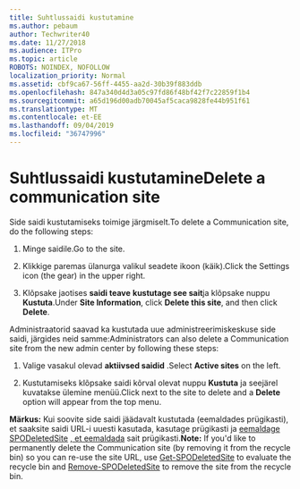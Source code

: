 ```yaml
---
title: Suhtlussaidi kustutamine
ms.author: pebaum
author: Techwriter40
ms.date: 11/27/2018
ms.audience: ITPro
ms.topic: article
ROBOTS: NOINDEX, NOFOLLOW
localization_priority: Normal
ms.assetid: cbf9ca67-56ff-4455-aa2d-30b39f883ddb
ms.openlocfilehash: 847a340d4d3a05c97fd86f48bf42f7c22859f1b4
ms.sourcegitcommit: a65d196d00adb70045af5caca9828fe44b951f61
ms.translationtype: MT
ms.contentlocale: et-EE
ms.lasthandoff: 09/04/2019
ms.locfileid: "36747996"
---
```

# <a name="delete-a-communication-site"></a><span data-ttu-id="6e7c1-102">Suhtlussaidi kustutamine</span><span class="sxs-lookup"><span data-stu-id="6e7c1-102">Delete a communication site</span></span>

<span data-ttu-id="6e7c1-103">Side saidi kustutamiseks toimige järgmiselt.</span><span class="sxs-lookup"><span data-stu-id="6e7c1-103">To delete a Communication site, do the following steps:</span></span> 
  
1. <span data-ttu-id="6e7c1-104">Minge saidile.</span><span class="sxs-lookup"><span data-stu-id="6e7c1-104">Go to the site.</span></span> 
  
2. <span data-ttu-id="6e7c1-105">Klikkige paremas ülanurga valikul seadete ikoon (käik).</span><span class="sxs-lookup"><span data-stu-id="6e7c1-105">Click the Settings icon (the gear) in the upper right.</span></span> 
  
3. <span data-ttu-id="6e7c1-106">Klõpsake jaotises **saidi teave** **kustutage see sait**ja klõpsake nuppu **Kustuta**.</span><span class="sxs-lookup"><span data-stu-id="6e7c1-106">Under **Site Information**, click **Delete this site**, and then click **Delete**.</span></span> 
  
<span data-ttu-id="6e7c1-107">Administraatorid saavad ka kustutada uue administreerimiskeskuse side saidi, järgides neid samme:</span><span class="sxs-lookup"><span data-stu-id="6e7c1-107">Administrators can also delete a Communication site from the new admin center by following these steps:</span></span> 
  
1. <span data-ttu-id="6e7c1-108">Valige vasakul olevad **aktiivsed saidid** .</span><span class="sxs-lookup"><span data-stu-id="6e7c1-108">Select **Active sites** on the left.</span></span> 
  
2. <span data-ttu-id="6e7c1-109">Kustutamiseks klõpsake saidi kõrval olevat nuppu **Kustuta** ja seejärel kuvatakse ülemine menüü.</span><span class="sxs-lookup"><span data-stu-id="6e7c1-109">Click next to the site to delete and a **Delete** option will appear from the top menu.</span></span> 
  
 <span data-ttu-id="6e7c1-110">**Märkus:** Kui soovite side saidi jäädavalt kustutada (eemaldades prügikasti), et saaksite saidi URL-i uuesti kasutada, kasutage prügikasti ja [eemaldage SPODeletedSite](https://aka.ms/Remove-SPODeletedSite) [, et eemaldada](https://aka.ms/Get-SPODeletedSite) sait prügikasti.</span><span class="sxs-lookup"><span data-stu-id="6e7c1-110">**Note:** If you'd like to permanently delete the Communication site (by removing it from the recycle bin) so you can re-use the site URL, use [Get-SPODeletedSite](https://aka.ms/Get-SPODeletedSite) to evaluate the recycle bin and [Remove-SPODeletedSite](https://aka.ms/Remove-SPODeletedSite) to remove the site from the recycle bin.</span></span> 
  

